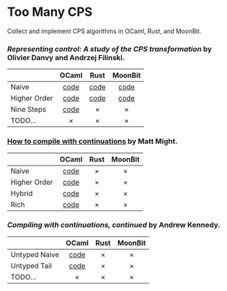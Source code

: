 # Too Many CPS

Collect and implement CPS algorithms in OCaml, Rust, and MoonBit.

### *Representing control: A study of the CPS transformation* by Olivier Danvy and Andrzej Filinski.

|                        | OCaml | Rust | MoonBit |
|------------------------|:-----:|:----:|:-------:|
| Naive                  |   [code](ocaml/lib/fischer_plotkin_cps.ml)   |   [code](rust/naive.rs)  |    [code](moonbit/naive/cps.mbt)    |
| Higher Order           |   [code](ocaml/lib/nielson_one_pass_cps.ml)   |   [code](rust/higher_order.rs)  |    [code](moonbit/higher_order/cps.mbt)    |
| Nine Steps             |   [code](ocaml/lib/danvy_nine_steps.ml)   |   ×  |    ×    |
| TODO...                |   ×   |   ×  |    ×    |

### [How to compile with continuations](https://matt.might.net/articles/cps-conversion/) by Matt Might.

|                        | OCaml | Rust | MoonBit |
|------------------------|:-----:|:----:|:-------:|
| Naive                  |   [code](ocaml/lib/matt_naive_cps.ml)   |   ×  |    ×    |
| Higher Order           |   [code](ocaml/lib/matt_higher_order_cps.ml)   |   ×  |    ×    |
| Hybrid                 |   [code](ocaml/lib/matt_hybrid_cps.ml)   |   ×  |    ×    |
| Rich                   |   [code](ocaml/lib/matt_rich_cps.ml)   |   ×  |    ×    |

### *Compiling with continuations, continued* by Andrew Kennedy.

|                        | OCaml | Rust | MoonBit |
|------------------------|:-----:|:----:|:-------:|
| Untyped Naive          |   [code](ocaml/lib/andrew_kennedy_untyped_naive_cps.ml)   |   ×  |    ×    |
| Untyped Tail           |   [code](ocaml/lib/andrew_kennedy_untyped_tail_cps.ml)   |   ×  |    ×    |
| TODO...                |   ×   |   ×  |    ×    |
